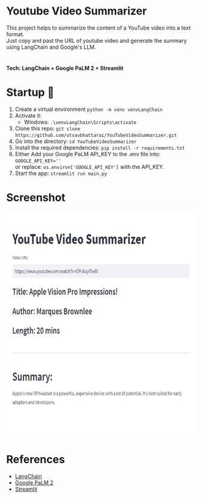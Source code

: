 ﻿# Youtube Video Summarizer
This project helps to summarize the content of a YouTube video into a text format.<br> 
Just copy and past the URL of youtube video and generate the summary using LangChain and Google's LLM. 
#
<b>Tech: LangChain + Google PaLM 2 + Streamlit</b>
#

# Startup 🚀
1. Create a virtual environment `python -m venv venvLangChain`
2. Activate it: 
   - Windows: `.\venvLangChain\Scripts\activate`
3. Clone this repo: `git clone https://github.com/utsavbhattarai/YouTubeVideoSummarizer.git`
4. Go into the directory: `cd YouTubeVideoSummarizer`
5. Install the required dependencies: `pip install -r requirements.txt`
6. Either Add your Google PaLM API_KEY to the .env file into: `GOOGLE_API_KEY=''`<br> 
   or replace: `os.environ['GOOGLE_API_KEY']` with the API_KEY.
7. Start the app: `streamlit run main.py`

# Screenshot
<img src="image/summary.PNG" width="600" height="600">

#

# References

- <a href="https://www.langchain.com/">LangChain</a>
- <a href="https://ai.google/discover/palm2/">Google PaLM 2</a> 
- <a href="https://streamlit.io/">Streamlit</a>
